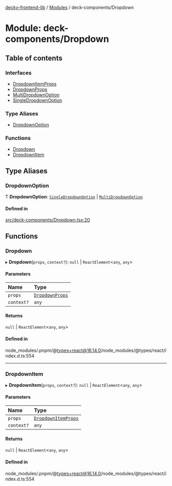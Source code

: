 [decky-frontend-lib](../README.md) / [Modules](../modules.md) / deck-components/Dropdown

# Module: deck-components/Dropdown

## Table of contents

### Interfaces

- [DropdownItemProps](../interfaces/deck_components_Dropdown.DropdownItemProps.md)
- [DropdownProps](../interfaces/deck_components_Dropdown.DropdownProps.md)
- [MultiDropdownOption](../interfaces/deck_components_Dropdown.MultiDropdownOption.md)
- [SingleDropdownOption](../interfaces/deck_components_Dropdown.SingleDropdownOption.md)

### Type Aliases

- [DropdownOption](deck_components_Dropdown.md#dropdownoption)

### Functions

- [Dropdown](deck_components_Dropdown.md#dropdown)
- [DropdownItem](deck_components_Dropdown.md#dropdownitem)

## Type Aliases

### DropdownOption

Ƭ **DropdownOption**: [`SingleDropdownOption`](../interfaces/deck_components_Dropdown.SingleDropdownOption.md) \| [`MultiDropdownOption`](../interfaces/deck_components_Dropdown.MultiDropdownOption.md)

#### Defined in

[src/deck-components/Dropdown.tsx:20](https://github.com/SteamDeckHomebrew/decky-frontend-lib/blob/6f14da1/src/deck-components/Dropdown.tsx#L20)

## Functions

### Dropdown

▸ **Dropdown**(`props`, `context?`): ``null`` \| `ReactElement`<`any`, `any`\>

#### Parameters

| Name | Type |
| :------ | :------ |
| `props` | [`DropdownProps`](../interfaces/deck_components_Dropdown.DropdownProps.md) |
| `context?` | `any` |

#### Returns

``null`` \| `ReactElement`<`any`, `any`\>

#### Defined in

node_modules/.pnpm/@types+react@16.14.0/node_modules/@types/react/index.d.ts:554

___

### DropdownItem

▸ **DropdownItem**(`props`, `context?`): ``null`` \| `ReactElement`<`any`, `any`\>

#### Parameters

| Name | Type |
| :------ | :------ |
| `props` | [`DropdownItemProps`](../interfaces/deck_components_Dropdown.DropdownItemProps.md) |
| `context?` | `any` |

#### Returns

``null`` \| `ReactElement`<`any`, `any`\>

#### Defined in

node_modules/.pnpm/@types+react@16.14.0/node_modules/@types/react/index.d.ts:554
